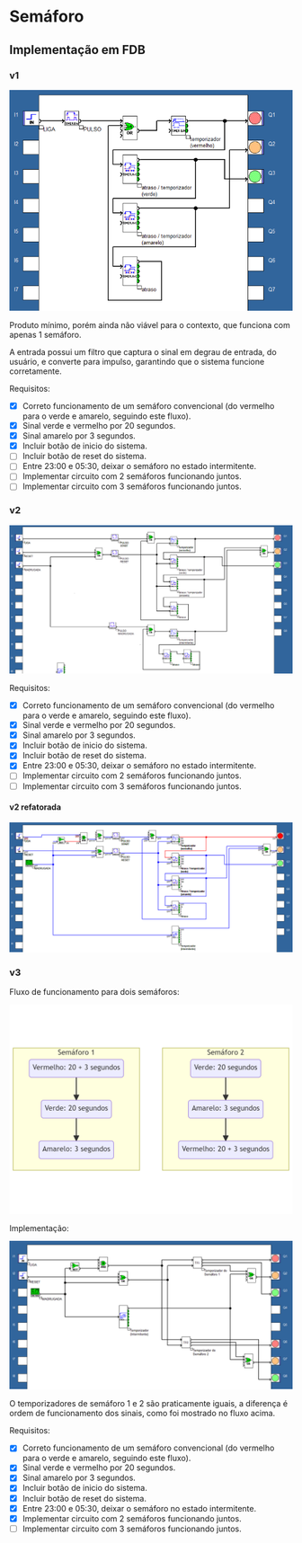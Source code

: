 # Semáforo

## Implementação em FDB

### v1

![Implementação em FDB, versão 1](imgs/fdb-v1.png)

Produto mínimo, porém ainda não viável para o contexto, que funciona com apenas 1 semáforo.

A entrada possui um filtro que captura o sinal em degrau de entrada, do usuário, e converte para impulso, garantindo que o sistema funcione corretamente.

Requisitos:

- [x] Correto funcionamento de um semáforo convencional (do vermelho para o verde e amarelo, seguindo este fluxo).
- [x] Sinal verde e vermelho por 20 segundos. 
- [x] Sinal amarelo por 3 segundos. 
- [x] Incluir botão de inicio do sistema.
- [ ] Incluir botão de reset do sistema.
- [ ] Entre 23:00 e 05:30, deixar o semáforo no estado intermitente.
- [ ] Implementar circuito com 2 semáforos funcionando juntos.
- [ ] Implementar circuito com 3 semáforos funcionando juntos.

### v2

![Implementação em FDB, versão 2](imgs/fdb-v2.png)

Requisitos:

- [x] Correto funcionamento de um semáforo convencional (do vermelho para o verde e amarelo, seguindo este fluxo).
- [x] Sinal verde e vermelho por 20 segundos. 
- [x] Sinal amarelo por 3 segundos. 
- [x] Incluir botão de inicio do sistema.
- [x] Incluir botão de reset do sistema.
- [x] Entre 23:00 e 05:30, deixar o semáforo no estado intermitente.
- [ ] Implementar circuito com 2 semáforos funcionando juntos.
- [ ] Implementar circuito com 3 semáforos funcionando juntos.

#### v2 refatorada

![Implementação em FDB, versão 2 refatorada](imgs/fdb-v2-refatorada.png)

### v3

Fluxo de funcionamento para dois semáforos:

![Fluxo de funcionamento para dois semáforos](imgs/fluxo-2.png)

Implementação:

![Implementação em FDB, versão 3](imgs/fdb-v3.png)

O temporizadores de semáforo 1 e 2 são praticamente iguais, a diferença é ordem de funcionamento dos sinais, como foi mostrado no fluxo acima. 

Requisitos:

- [x] Correto funcionamento de um semáforo convencional (do vermelho para o verde e amarelo, seguindo este fluxo).
- [x] Sinal verde e vermelho por 20 segundos. 
- [x] Sinal amarelo por 3 segundos. 
- [x] Incluir botão de inicio do sistema.
- [x] Incluir botão de reset do sistema.
- [x] Entre 23:00 e 05:30, deixar o semáforo no estado intermitente.
- [x] Implementar circuito com 2 semáforos funcionando juntos.
- [ ] Implementar circuito com 3 semáforos funcionando juntos.